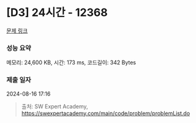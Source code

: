 # [D3] 24시간 - 12368 

[문제 링크](https://swexpertacademy.com/main/code/problem/problemDetail.do?contestProbId=AXsEBlLqedsDFARX) 

### 성능 요약

메모리: 24,600 KB, 시간: 173 ms, 코드길이: 342 Bytes

### 제출 일자

2024-08-16 17:16



> 출처: SW Expert Academy, https://swexpertacademy.com/main/code/problem/problemList.do